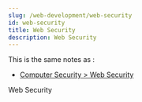 ```yaml
---
slug: /web-development/web-security
id: web-security
title: Web Security
description: Web Security
---
```


This is the same notes as :
- [Computer Security > Web Security](/computer-security/web-security)

Web Security